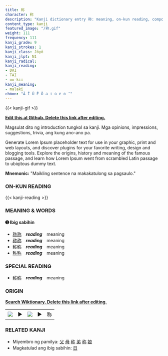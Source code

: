 ```yaml
---
title: 称
character: 称
description: "Kanji dictionary entry 称: meaning, on-kun reading, compounds, origin, related kanji"
content_type: kanji
featured_image: "/称.gif"
weight: 111
frequency: 111
kanji_grade: 9
kanji_strokes: 1
kanji_class: Jōyō
kanji_jlpt: N1
kanji_radical: 
kanji_reading: 
- DAI
- TAI
- oo-kii
kanji_meaning:
- malaki
chōon: "Ā Ī Ū Ē Ō ā ī ū ē ō ’"
---
```

[//]: # (Don't edit the line below. Kanji animated GIF code is automatically generated.)
{{< kanji-gif >}}

[//]: # (Edit below this line.)

**[Edit this at Github. Delete this link after editing.](https://github.com/tim0g/tim/tree/main/content/kanji/称/index.md)**

Magsulat dito ng introduction tungkol sa kanji. Mga opinions, impressions, suggestions, trivia, ang kung ano-ano pa.

Generate Lorem Ipsum placeholder text for use in your graphic, print and web layouts, and discover plugins for your favorite writing, design and blogging tools. Explore the origins, history and meaning of the famous passage, and learn how Lorem Ipsum went from scrambled Latin passage to ubiqitous dummy text.
 
**Mnemonic:** "Maikling sentence na makakatulong sa pagsaulo."

### ON-KUN READING

[//]: # (Don't edit the line below. ON-KUN READING code is automatically generated.)
{{< kanji-reading >}}

### MEANING & WORDS

#### ➊ **Ibig sabihin**
  - [称](../称)[称](../称)　***reading***　meaning
  - [称](../称)[称](../称)　***reading***　meaning
  - [称](../称)[称](../称)　***reading***　meaning
  - [称](../称)[称](../称)　***reading***　meaning

### SPECIAL READING
  - [称](../称)[称](../称)　***reading***　meaning

### ORIGIN

**[Search Wiktionary. Delete this link after editing.](https://wiktionary.org/wiki/称)**
<table class="kanji-table"><tr><td>
<img src="60px-称-bronze.svg.png">
</td><td>▶</td><td>
<img src="60px-称-oracle.svg.png">
</td><td>▶</td>
<td class="kanji-origin">称</td>
</tr></table>

### RELATED KANJI
- Miyembro ng pamilya: [父](../父) [母](../母) [称](../称) [弟](../弟) [称](../称) [娘](../娘)
- Magkatulad ang ibig sabihin: [日](../日)

